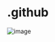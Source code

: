 # .github

![image](https://user-images.githubusercontent.com/67634565/135165948-75021c80-e73e-4629-91ec-6cdda19ca290.png)
